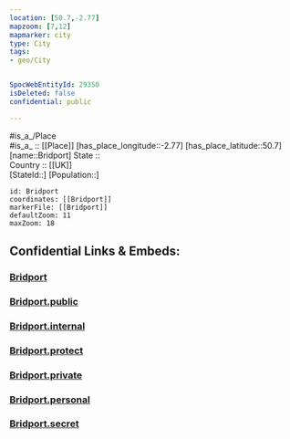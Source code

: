 ```yaml
---
location: [50.7,-2.77] 
mapzoom: [7,12] 
mapmarker: city 
type: City
tags:
- geo/City


SpocWebEntityId: 29350
isDeleted: false
confidential: public

---
```

#is_a_/Place  
#is_a_ :: [[Place]] 
[has_place_longitude::-2.77] 
[has_place_latitude::50.7] 
[name::Bridport] 
State ::  
Country :: [[UK]]  
[StateId::] 
[Population::] 



```leaflet
id: Bridport
coordinates: [[Bridport]] 
markerFile: [[Bridport]] 
defaultZoom: 11 
maxZoom: 18
```


## Confidential Links & Embeds: 

### [Bridport](/_Standards/Earth/Continent/Europe/Europe~North/UK/England/Regions~England/South_West_England/Dorset/Bridport.md) 

### [Bridport.public](/_public/Earth/Continent/Europe/Europe~North/UK/England/Regions~England/South_West_England/Dorset/Bridport.public.md) 

### [Bridport.internal](/_internal/Earth/Continent/Europe/Europe~North/UK/England/Regions~England/South_West_England/Dorset/Bridport.internal.md) 

### [Bridport.protect](/_protect/Earth/Continent/Europe/Europe~North/UK/England/Regions~England/South_West_England/Dorset/Bridport.protect.md) 

### [Bridport.private](/_private/Earth/Continent/Europe/Europe~North/UK/England/Regions~England/South_West_England/Dorset/Bridport.private.md) 

### [Bridport.personal](/_personal/Earth/Continent/Europe/Europe~North/UK/England/Regions~England/South_West_England/Dorset/Bridport.personal.md) 

### [Bridport.secret](/_secret/Earth/Continent/Europe/Europe~North/UK/England/Regions~England/South_West_England/Dorset/Bridport.secret.md)

